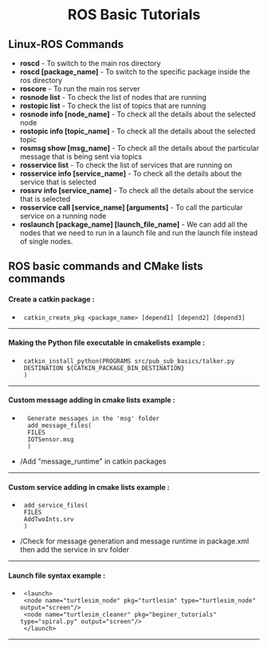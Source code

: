 # <h1 align="center"> ROS Basic Tutorials </h1>
## <h2 align="left"> Linux-ROS Commands </h2>

-   **roscd** - To switch to the main ros directory
-   **roscd [package_name]** - To switch to the specific package inside the ros directory
-   **roscore** -  To run the main ros server
-   **rosnode list** - To check the list of nodes that are running 
-   **rostopic list** - To check the list of topics that are running 
-   **rosnode info [node_name]** - To check all the details about the selected node
-   **rostopic info [topic_name]** - To check all the details about the selected topic
-   **rosmsg show [msg_name]** - To check all the details about the particular message that is being sent via topics
-   **rosservice list** - To check the list of services that are running on
-   **rosservice info [service_name]** - To check all the details about the service that is selected
-   **rossrv info [service_name]** - To check all the details about the service that is selected
-   **rosservice call [service_name] [arguments]** - To call the particular service on a running node
-   **roslaunch [package_name] [launch_file_name]** - We can add all the nodes that we need to run in a launch file and run the launch file instead of single nodes.
## <h2 align="left"> ROS basic commands and CMake lists commands </h2>

#### Create a catkin package :
-      catkin_create_pkg <package_name> [depend1] [depend2] [depend3] 

-----------------------------------------------------------------------------------------------------------------------------------
#### Making the Python file executable in cmakelists example :
-      catkin_install_python(PROGRAMS src/pub_sub_basics/talker.py
       DESTINATION ${CATKIN_PACKAGE_BIN_DESTINATION}
       )

-----------------------------------------------------------------------------------------------------------------------------------

#### Custom message adding in cmake lists example :
-       Generate messages in the 'msg' folder
        add_message_files(
        FILES
        IOTSensor.msg 
        )

-   /Add "message_runtime" in catkin packages
 
 -----------------------------------------------------------------------------------------------------------------------------------
#### Custom service adding in cmake lists example :
-      add_service_files(
       FILES
       AddTwoInts.srv
       )

-   /Check for message generation and message runtime in package.xml then add the service in srv folder 

-----------------------------------------------------------------------------------------------------------------------------------
#### Launch file syntax example :
-      <launch>
       <node name="turtlesim_node" pkg="turtlesim" type="turtlesim_node" output="screen"/>
       <node name="turtlesim_cleaner" pkg="beginer_tutorials" type="spiral.py" output="screen"/>
       </launch>
       
-----------------------------------------------------------------------------------------------------------------------------------
